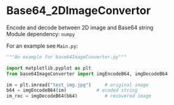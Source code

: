 # Base64_2DImageConvertor
Encode and decode between 2D image and Base64 string  
Module dependency: `numpy`

For an example see `Main.py`:

```python
"""An example for base64ImageConverter.py"""

import matplotlib.pyplot as plt
from base64ImageConverter import imgEncodeB64, imgDecodeB64

im = plt.imread("test_img.jpg")     # original image
b64 = imgEncodeB64(im)           # ecoded string
im_rec = imgDecodeB64(b64)          # recovered image

```
    
